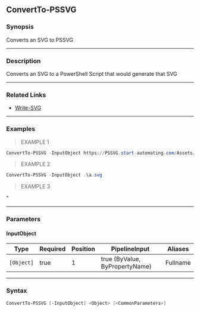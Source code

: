 ConvertTo-PSSVG
---------------

### Synopsis
Converts an SVG to PSSVG

---

### Description

Converts an SVG to a PowerShell Script that would generate that SVG

---

### Related Links
* [Write-SVG](Write-SVG.md)

---

### Examples
> EXAMPLE 1

```PowerShell
ConvertTo-PSSVG -InputObject https://PSSVG.start-automating.com/Assets/PSSVG.svg
```
> EXAMPLE 2

```PowerShell
ConvertTo-PSSVG -InputObject .\a.svg
```
> EXAMPLE 3

<circle cx='5' cy='5' r='3'></svg>"

---

### Parameters
#### **InputObject**

|Type      |Required|Position|PipelineInput                 |Aliases |
|----------|--------|--------|------------------------------|--------|
|`[Object]`|true    |1       |true (ByValue, ByPropertyName)|Fullname|

---

### Syntax
```PowerShell
ConvertTo-PSSVG [-InputObject] <Object> [<CommonParameters>]
```
